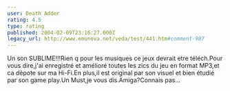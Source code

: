 ```yaml
---
user: Death Adder
rating: 4.5
type: rating
published: 2004-02-09T23:16:27.000Z
legacy_url: http://www.emunova.net/veda/test/441.htm#comment-987
---
```

Un son SUBLIME!!!Rien q pour les musiques ce jeux devrait etre téléch.Pour vous dire,j'ai enregistré et amélioré toutes les zics du jeu en format MP3,et ca dépote sur ma Hi-Fi.En plus,il est original par son visuel et bien étudié par son game play.Un Must,je vous dis.Amiga?Connais pas...